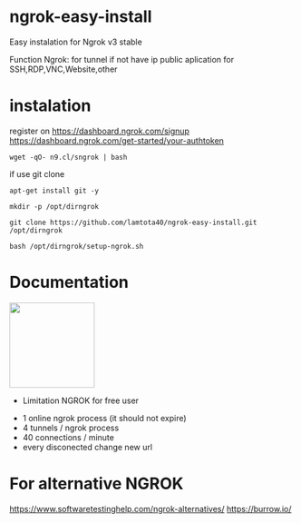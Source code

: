 # ngrok-easy-install
Easy instalation for Ngrok v3 stable

Function Ngrok: for tunnel if not have ip public
aplication for SSH,RDP,VNC,Website,other

# instalation
register on https://dashboard.ngrok.com/signup
https://dashboard.ngrok.com/get-started/your-authtoken
```console
wget -qO- n9.cl/sngrok | bash
```
if use git clone
```console
apt-get install git -y
```
```console
mkdir -p /opt/dirngrok
```
```console
git clone https://github.com/lamtota40/ngrok-easy-install.git /opt/dirngrok
```
```console
bash /opt/dirngrok/setup-ngrok.sh
```

# Documentation
<img src="https://user-images.githubusercontent.com/26719371/215472523-183ef332-3c92-491d-bac3-ae0b66a5c130.jpg" width="150">

- Limitation NGROK for free user
+ 1 online ngrok process (it should not expire)
+ 4 tunnels / ngrok process
+ 40 connections / minute
+ every disconected change new url

# For alternative NGROK
https://www.softwaretestinghelp.com/ngrok-alternatives/
https://burrow.io/

